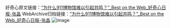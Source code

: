 好奇心原文链接：[“为什么911博物馆难以引起共鸣？”_Best on the Web_好奇心日报-张晶](https://www.qdaily.com/articles/1434.html)
WebArchive归档链接：[“为什么911博物馆难以引起共鸣？”_Best on the Web_好奇心日报-张晶](http://web.archive.org/web/20180915135702/http://www.qdaily.com:80/articles/1434.html)
![image](http://ww3.sinaimg.cn/large/007d5XDply1g3v4fepvzbj30u02344mr)